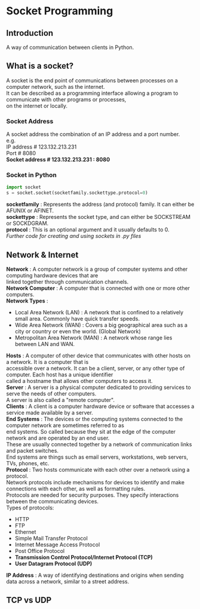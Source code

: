 # Socket Programming

## Introduction
A way of communication between clients in Python.

## What is a socket?
A socket is the end point of communications between processes on a computer network, such as the internet.<br>
It can be described as a programming interface allowing a program to communicate with other programs or processes,<br>
on the internet or locally.<br>
### Socket Address
A socket address the combination of an IP address and a port number.<br>
e.g.<br>
IP address # 123.132.213.231<br>
Port # 8080<br>
<b>Socket address # 123.132.213.231 : 8080</b>
### Socket in Python
```python
import socket
s = socket.socket(socketfamily.sockettype.protocol=0)
```
<b>socketfamily</b> : Represents the address (and protocol) family. It can either be AFUNIX or AFINET.<br>
<b>sockettype</b> : Represents the socket type, and can either be SOCKSTREAM or SOCKDGRAM.<br>
<b>protocol</b> : This is an optional argument and it usually defaults to 0.<br>
<i>Further code for creating and using sockets in .py files</i>

## Network & Internet
<b>Network</b> : A computer network is a group of computer systems and other computing hardware devices that are<br>
 linked together through communication channels.<br>
 <b>Network Computer</b> : A computer that is connected with one or more other computers.<br>
 <b>Network Types</b> : 
 * Local Area Network (LAN) : A network that is confined to a relatively small area. Commonly have quick transfer speeds.
 * Wide Area Network (WAN) : Covers a big geographical area such as a city or country or even the world. (Global Network)
 * Metropolitan Area Network (MAN) : A network whose range lies between LAN and WAN.
 
 <b>Hosts</b> : A computer of other device that communicates with other hosts on a network. It is a computer that is<br>
 accessible over a network. It can be a client, server, or any other type of computer. Each host has a unique identifier<br>
 called a hostname that allows other computers to access it.<br>
 <b>Server</b> : A server is a physical computer dedicated to providing services to serve the needs of other computers.<br>
 A server is also called a "remote computer".<br>
 <b>Clients</b> : A client is a computer hardware device or software that accesses a service made available by a server.<br>
 <b>End Systems</b> : The devices or the computing systems connected to the computer network are sometimes referred to as<br>
 end systems. So called because they sit at the edge of the computer network and are operated by an end user.<br>
 These are usually connected together by a network of communication links and packet switches.<br>
 End systems are things such as email servers, workstations, web servers, TVs, phones, etc.<br>
 <b>Protocol</b> : Two hosts communicate with each other over a network using a protocol. <br>
 Network protocols include mechanisms for devices to identify and make connections with each other, as well as formatting rules.<br>
 Protocols are needed for security purposes. They specify interactions between the communicating devices.<br>
 Types of protocols:<br>
 * HTTP
 * FTP 
 * Ethernet
 * Simple Mail Transfer Protocol
 * Internet Message Access Protocol
 * Post Office Protocol
 * <b>Transmission Control Protocol/Internet Protocol (TCP)
 * User Datagram Protocol (UDP)</b>
 
 <b>IP Address</b> : A way of identifying destinations and origins when sending data across a network, similar to a street address.<br>
 
 ## TCP vs UDP
 
 
 
 
